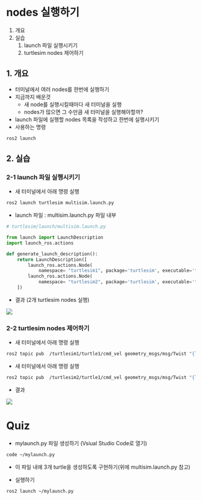 # nodes 실행하기
1. 개요
2. 실습
   1. launch 파일 실행시키기
   2. turtlesim nodes 제어하기

## 1. 개요
* 터미널에서 여러 nodes를 한번에 실행하기
* 지금까지 배운것
  * 새 node를 실행시킬때마다 새 터미널을 실행
  * nodes가 많으면 그 수만큼 새 터미널을 실행해야할까?
* launch 파일에 실행할 nodes 목록을 작성하고 한번에 실행시키기
* 사용하는 명령
```bash
ros2 launch
```

## 2. 실습
### 2-1 launch 파일 실행시키기
* 새 터미널에서 아래 명령 실행
```bash
ros2 launch turtlesim multisim.launch.py
```

* launch 파일 : multisim.launch.py 파일 내부
```python
# turtlesim/launch/multisim.launch.py

from launch import LaunchDescription
import launch_ros.actions

def generate_launch_description():
    return LaunchDescription([
        launch_ros.actions.Node(
            namespace= "turtlesim1", package='turtlesim', executable='turtlesim_node', output='screen'),
        launch_ros.actions.Node(
            namespace= "turtlesim2", package='turtlesim', executable='turtlesim_node', output='screen'),
    ])
```

* 결과 (2개 turtlesim nodes 실행)

![](https://docs.ros.org/en/humble/_images/turtlesim_multisim.png)


### 2-2 turtlesim nodes 제어하기
* 새 터미널에서 아래 명령 실행
```bash
ros2 topic pub  /turtlesim1/turtle1/cmd_vel geometry_msgs/msg/Twist "{linear: {x: 2.0, y: 0.0, z: 0.0}, angular: {x: 0.0, y: 0.0, z: 1.8}}"

```

* 새 터미널에서 아래 명령 실행
```bash
ros2 topic pub  /turtlesim2/turtle1/cmd_vel geometry_msgs/msg/Twist "{linear: {x: 2.0, y: 0.0, z: 0.0}, angular: {x: 0.0, y: 0.0, z: -1.8}}"
```

* 결과

![](https://docs.ros.org/en/humble/_images/turtlesim_multisim_spin.png)

# Quiz

* mylaunch.py 파일 생성하기 (Vsiual Studio Code로 열기)
```bash
code ~/mylaunch.py
```

* 이 파일 내에 3개 turtle을 생성하도록 구현하기(위에 multisim.launch.py 참고)

* 실행하기
```bash
ros2 launch ~/mylaunch.py
```
